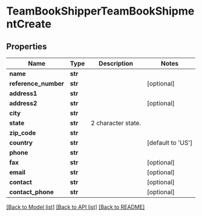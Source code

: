 # TeamBookShipperTeamBookShipmentCreate

## Properties
Name | Type | Description | Notes
------------ | ------------- | ------------- | -------------
**name** | **str** |  | 
**reference_number** | **str** |  | [optional] 
**address1** | **str** |  | 
**address2** | **str** |  | [optional] 
**city** | **str** |  | 
**state** | **str** | 2 character state. | 
**zip_code** | **str** |  | 
**country** | **str** |  | [default to 'US']
**phone** | **str** |  | 
**fax** | **str** |  | [optional] 
**email** | **str** |  | [optional] 
**contact** | **str** |  | [optional] 
**contact_phone** | **str** |  | [optional] 

[[Back to Model list]](../README.md#documentation-for-models) [[Back to API list]](../README.md#documentation-for-api-endpoints) [[Back to README]](../README.md)

